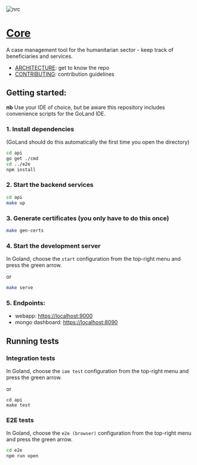 ![nrc](https://user-images.githubusercontent.com/55964909/125176016-409c4e80-e19e-11eb-8ef1-8315dc6e3e34.jpg)

# [Core](https://nrc-no.github.io/core/)
A case management tool for the humanitarian sector - keep track of beneficiaries and services.

- [ARCHITECTURE](./ARCHITECTURE.md): get to know the repo
- [CONTRIBUTING](./CONTRIBUTING.md): contribution guidelines

## Getting started:

__nb__ Use your IDE of choice, but be aware this repository includes convenience scripts for the GoLand IDE.

### 1. Install dependencies

(GoLand should do this automatically the first time you open the directory)
```bash
cd api
go get ./cmd
cd ../e2e
npm install
```

### 2. Start the backend services
```bash
cd api
make up
```

### 3. Generate certificates (you only have to do this once)
```bash
make gen-certs
```

### 4. Start the development server
In Goland, choose the `start` configuration from the top-right menu and press the green arrow.

or
 
 ```bash
 make serve
 ```

### 5. Endpoints:
 - webapp: [https://localhost:9000](http://localhost:9000)
 - mongo dashboard: [https://localhost:8090](http://localhost:8090)
 
 
## Running tests
 
### Integration tests
 
In Goland, choose the `iam test` configuration from the top-right menu and press the green arrow.

or

```
cd api
make test
```

### E2E tests


In Goland, choose the `e2e (browser)` configuration from the top-right menu and press the green arrow.

```bash
cd e2e
npm run open
```
